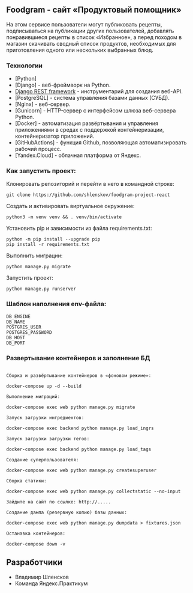 ## Foodgram - сайт «Продуктовый помощник»

На этом сервисе пользователи могут публиковать рецепты, подписываться на публикации других пользователей, добавлять понравившиеся рецепты в список «Избранное», а перед походом в магазин скачивать сводный список продуктов, необходимых для приготовления одного или нескольких выбранных блюд.

### Технологии

- [Python]
- [Django] - веб-фреймворк на Python.
- [Django REST framework] - инструментарий для создания веб-API.
- [PostgreSQL] - система управления базами данных (СУБД).
- [Nginx] - веб-сервер.
- [Gunicorn] - HTTP-сервер с интерфейсом шлюза веб-сервера Python.
- [Docker] - автоматизация развёртывания и управления приложениями в средах с поддержкой контейнеризации, контейнеризатор приложений.
- [GitHubActions] - функция Github, позволяющая автоматизировать рабочий процесс.
- [Yandex.Cloud] - облачная платформа от Яндекс.

### Как запустить проект:

Клонировать репозиторий и перейти в него в командной строке:

```
git clone https://github.com/shlenskov/foodgram-project-react
```

Cоздать и активировать виртуальное окружение:

```
python3 -m venv venv && . venv/bin/activate
```

Установить pip и зависимости из файла requirements.txt:

```
python -m pip install --upgrade pip
pip install -r requirements.txt
```

Выполнить миграции:

```
python manage.py migrate
```

Запустить проект:

```
python manage.py runserver
```

### Шаблон наполнения env-файла:

```
DB_ENGINE
DB_NAME
POSTGRES_USER
POSTGRES_PASSWORD
DB_HOST
DB_PORT

```

### Развертывание контейнеров и заполнение БД

```

Сборка и развёртывание контейнеров в «фоновом режиме»:

docker-compose up -d --build

Выполнение миграций:

docker-compose exec web python manage.py migrate

Запуск загрузки ингредиентов:

docker-compose exec backend python manage.py load_ingrs

Запуск загрузки загрузки тегов:

docker-compose exec backend python manage.py load_tags

Создание суперпользователя:

docker-compose exec web python manage.py createsuperuser

Сборка статики:

docker-compose exec web python manage.py collectstatic --no-input

Зайдите на сайт по ссылке: http://.....

Создание дампа (резервную копию) базы данных:

docker-compose exec web python manage.py dumpdata > fixtures.json 

Останавка контейнеров:

docker-compose down -v

```

## Разработчики

- Владимир Шленсков
- Команда Яндекс.Практикум

[//]: #

   [Django REST framework]: <https://www.django-rest-framework.org/>